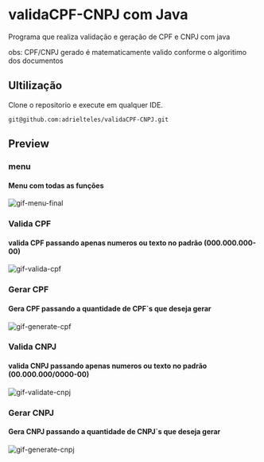 # validaCPF-CNPJ com Java
Programa que realiza validação e geração de CPF e CNPJ com java

obs: CPF/CNPJ gerado é matematicamente valido conforme o algoritimo dos documentos

## Ultilização

Clone o repositorio e execute em qualquer IDE.
```
git@github.com:adrielteles/validaCPF-CNPJ.git
```

## Preview

### menu
#### Menu com todas as funções 

![gif-menu-final](https://github.com/adrielteles/validaCPF-CNPJ/assets/51987683/5be4a7da-8cb5-492b-8d9f-220fc39d40c6)

### Valida CPF
#### valida CPF passando apenas numeros ou texto no padrão (000.000.000-00)

![gif-valida-cpf](https://github.com/adrielteles/validaCPF-CNPJ/assets/51987683/e62eabd5-78de-477f-9960-373a8c89c759)

### Gerar CPF
#### Gera CPF passando a quantidade de CPF`s que deseja gerar

![gif-generate-cpf](https://github.com/adrielteles/validaCPF-CNPJ/assets/51987683/54d9543a-0e9f-4c81-be03-d993bde6cbe2)

### Valida CNPJ
#### valida CNPJ passando apenas numeros ou texto no padrão (00.000.000/0000-00)

![gif-validate-cnpj](https://github.com/adrielteles/validaCPF-CNPJ/assets/51987683/1769a3f7-97bb-46ea-8999-e5ed81b6776a)

### Gerar CNPJ
#### Gera CNPJ passando a quantidade de CNPJ`s que deseja gerar

![gif-generate-cnpj](https://github.com/adrielteles/validaCPF-CNPJ/assets/51987683/137f4c54-dc9e-402e-879a-d6dd37245e7e)
